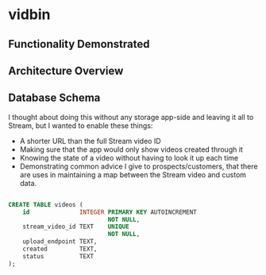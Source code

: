 # vidbin

## Functionality Demonstrated

## Architecture Overview

## Database Schema

I thought about doing this without any storage app-side and leaving it all to
Stream, but I wanted to enable these things:

- A shorter URL than the full Stream video ID
- Making sure that the app would only show videos created through it
- Knowing the state of a video without having to look it up each time
- Demonstrating common advice I give to prospects/customers, that there are
  uses in maintaining a map between the Stream video and custom data.

``` sql

CREATE TABLE videos (
    id              INTEGER PRIMARY KEY AUTOINCREMENT
                            NOT NULL,
    stream_video_id TEXT    UNIQUE
                            NOT NULL,
    upload_endpoint TEXT,
    created         TEXT,
    status          TEXT
);

```
